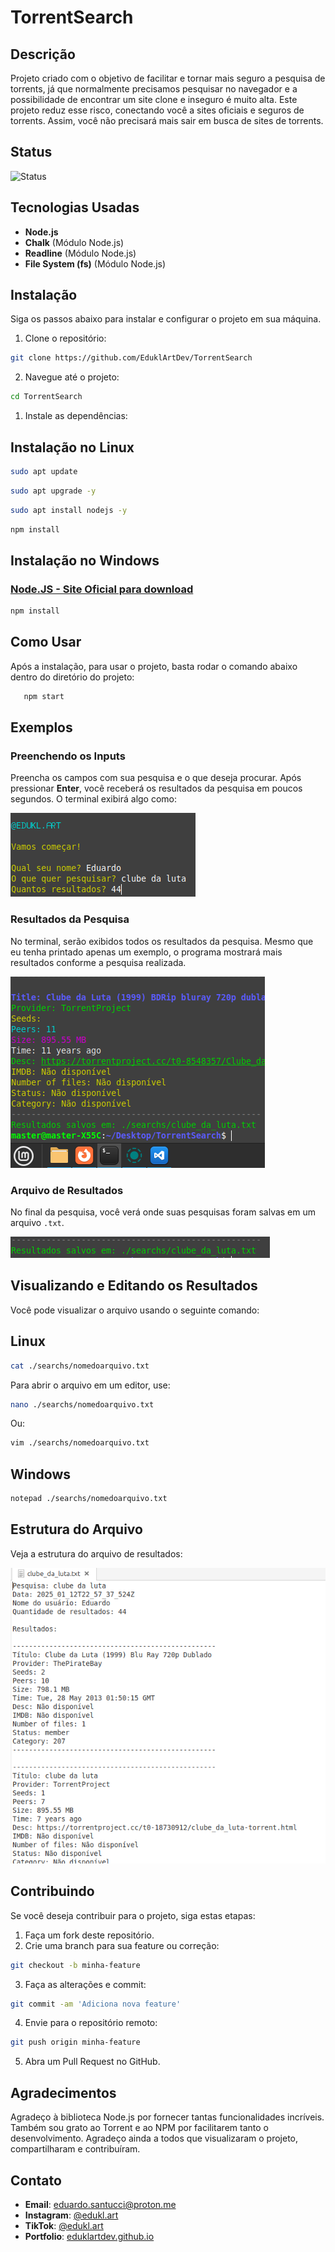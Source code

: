 # TorrentSearch

## Descrição

Projeto criado com o objetivo de facilitar e tornar mais seguro a pesquisa de torrents, já que normalmente precisamos pesquisar no navegador e a possibilidade de encontrar um site clone e inseguro é muito alta. Este projeto reduz esse risco, conectando você a sites oficiais e seguros de torrents. Assim, você não precisará mais sair em busca de sites de torrents.

## Status

![Status](https://img.shields.io/badge/status-em%20desenvolvimento-yellow)

## Tecnologias Usadas

- **Node.js**
- **Chalk** (Módulo Node.js)
- **Readline** (Módulo Node.js)
- **File System (fs)** (Módulo Node.js)

## Instalação

Siga os passos abaixo para instalar e configurar o projeto em sua máquina.

1. Clone o repositório:

```bash
git clone https://github.com/EduklArtDev/TorrentSearch
```

2. Navegue até o projeto:

```bash
cd TorrentSearch
```

1. Instale as dependências:

## Instalação no Linux

```bash
sudo apt update
```

```bash
sudo apt upgrade -y
```

```bash
sudo apt install nodejs -y
```

```bash
npm install
```

## Instalação no Windows

### [Node.JS - Site Oficial para download](https://nodejs.org/en/download)

```bash
npm install
```

## Como Usar

Após a instalação, para usar o projeto, basta rodar o comando abaixo dentro do diretório do projeto:

```bash
   npm start
```

## Exemplos

### Preenchendo os Inputs

Preencha os campos com sua pesquisa e o que deseja procurar. Após pressionar **Enter**, você receberá os resultados da pesquisa em poucos segundos. O terminal exibirá algo como:

![Exemplo de preenchimento](assets/expl1.png "Exemplo de preenchimento")

### Resultados da Pesquisa

No terminal, serão exibidos todos os resultados da pesquisa. Mesmo que eu tenha printado apenas um exemplo, o programa mostrará mais resultados conforme a pesquisa realizada.

![Exemplo de resultados](assets/expl2.png "Exemplo de resultados")

### Arquivo de Resultados

No final da pesquisa, você verá onde suas pesquisas foram salvas em um arquivo `.txt`.

![Exemplo de arquivo salvo](assets/expl3.png "Exemplo de arquivo salvo")

## Visualizando e Editando os Resultados

Você pode visualizar o arquivo usando o seguinte comando:

## Linux

```bash
cat ./searchs/nomedoarquivo.txt
```

Para abrir o arquivo em um editor, use:

```bash
nano ./searchs/nomedoarquivo.txt
```

Ou:

```bash
vim ./searchs/nomedoarquivo.txt
```

## Windows

```bash
notepad ./searchs/nomedoarquivo.txt
```

## Estrutura do Arquivo

Veja a estrutura do arquivo de resultados:

![Exemplo de estrutura](assets/expl6.png "Exemplo de estrutura")

## Contribuindo

Se você deseja contribuir para o projeto, siga estas etapas:

1. Faça um fork deste repositório.
2. Crie uma branch para sua feature ou correção:

```bash
git checkout -b minha-feature
```

3. Faça as alterações e commit:

```bash
git commit -am 'Adiciona nova feature'
```

4. Envie para o repositório remoto:

```bash
git push origin minha-feature
```

5. Abra um Pull Request no GitHub.

## Agradecimentos

Agradeço à biblioteca Node.js por fornecer tantas funcionalidades incríveis. Também sou grato ao Torrent e ao NPM por facilitarem tanto o desenvolvimento. Agradeço ainda a todos que visualizaram o projeto, compartilharam e contribuíram.

## Contato

- **Email**: [eduardo.santucci@proton.me](mailto:eduardo.santucci@proton.me)
- **Instagram**: [@edukl.art](https://www.instagram.com/edukl.art/profilecard/?igsh=MWtyc2VwYjlyM21qYg%3D%3D)
- **TikTok**: [@edukl.art](https://www.tiktok.com/@edukl.art?_t=ZM-8t0zg4xCBvx&_r=1)
- **Portfolio**: [eduklartdev.github.io](https://eduklartdev.github.io/pt/)
